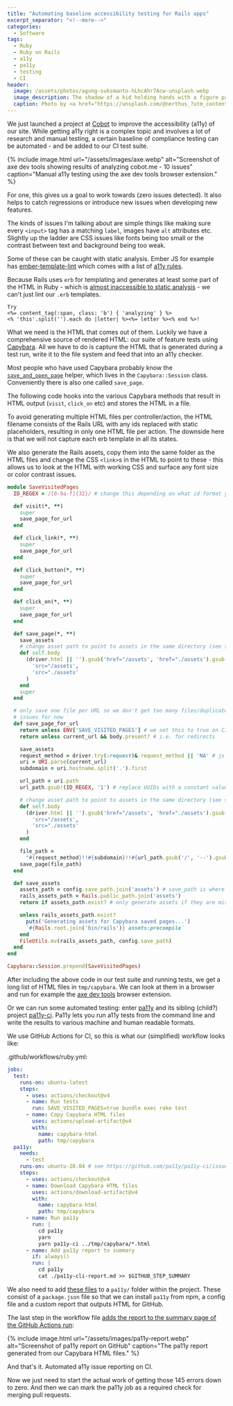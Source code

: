 ```yaml
---
title: "Automating baseline accessibility testing for Rails apps"
excerpt_separator: "<!--more-->"
categories:
  - Software
tags:
  - Ruby
  - Ruby on Rails
  - a11y
  - pa11y
  - testing
  - CI
header:
  image: /assets/photos/agung-suksmanto-hLhcAhr7Acw-unsplash.webp
  image_description: The shadow of a kid holding hands with a figure painted on the pavement in yellow.
  caption: Photo by <a href="https://unsplash.com/@nerthus_?utm_content=creditCopyText&utm_medium=referral&utm_source=unsplash">AGUNG SUKSMANTO</a> on <a href="https://unsplash.com/photos/a-yellow-pedestrian-crossing-sign-on-a-brick-road-hLhcAhr7Acw?utm_content=creditCopyText&utm_medium=referral&utm_source=unsplash">Unsplash</a>
---
```


We just launched a project at [Cobot](https://cobot.me) to improve the accessibility (a11y) of our site. While getting a11y right is a complex topic and involves a lot of research and manual testing, a certain baseline of compliance testing can be automated - and be added to our CI test suite.

{% include image.html url="/assets/images/axe.webp" alt="Screenshot of axe dev tools showing results of analyzing cobot.me - 10 issues" caption="Manual a11y testing using the axe dev tools browser extension." %}

For one, this gives us a goal to work towards (zero issues detected). It also helps to catch regressions or introduce new issues when developing new features.

<!--more-->

The kinds of issues I'm talking about are simple things like making sure every `<input>` tag has a matching `label`, images have `alt` attributes etc.
Slightly up the ladder are CSS issues like fonts being too small or the contrast between text and background being too weak.

Some of these can be caught with static analysis. Ember JS for example has [ember-template-lint](https://github.com/ember-template-lint/ember-template-lint) which comes with a list of [a11y rules](https://github.com/ember-template-lint/ember-template-lint/blob/master/lib/config/a11y.js).

Because Rails uses `erb` for templating and generates at least some part of the HTML in Ruby - which is [almost inaccessible to static analysis](/software/better-erb-templates-in-rails-static-type-checking/) - we can't just lint our `.erb` templates.

```erb
Try
<%= content_tag(:span, class: 'b') { 'analyzing' } %>
<% 'this'.split('').each do |letter| %><%= letter %><% end %>!
```

What we need is the HTML that comes out of them. Luckily we have a comprehensive source of rendered HTML: our suite of feature tests using [Capybara](https://github.com/teamcapybara/capybara). All we have to do is capture the HTML that is generated during a test run, write it to the file system and feed that into an a11y checker.

Most people who have used Capybara probably know the [`save_and_open_page`](https://github.com/teamcapybara/capybara/blob/0480f90168a40780d1398c75031a255c1819dce8/lib/capybara/session.rb#L732) helper, which lives in the `Capybara::Session` class. Conveniently there is also one called `save_page`.

The following code hooks into the various Capybara methods that result in HTML output (`visit`, `click_on` etc) and stores the HTML in a file.

To avoid generating multiple HTML files per controller/action, the HTML filename consists of the Rails URL with any ids replaced with static placeholders, resulting in only one HTML file per action. The downside here is that we will not capture each erb template in all its states.

We also generate the Rails assets, copy them into the same folder as the HTML files and change the CSS `<link>`s in the HTML to point to these - this allows us to look at the HTML with working CSS and surface any font size or color contrast issues.

```ruby
module SaveVisitedPages
  ID_REGEX = /[0-9a-f]{32}/ # change this depending on what id format your app uses

  def visit(*, **)
    super
    save_page_for_url
  end

  def click_link(*, **)
    super
    save_page_for_url
  end

  def click_button(*, **)
    super
    save_page_for_url
  end

  def click_on(*, **)
    super
    save_page_for_url
  end

  def save_page(*, **)
    save_assets
    # change asset path to point to assets in the same directory (see save_assets)
    def self.body
      (driver.html || '').gsub('href="/assets', 'href="./assets').gsub(
        'src="/assets',
        'src="./assets'
      )
    end
    super
  end

  # only save one file per URL so we don't get too many files/duplicate
  # issues for now
  def save_page_for_url
    return unless ENV['SAVE_VISITED_PAGES'] # we set this to true on CI and skip it on dev machines
    return unless current_url && body.present? # i.e. for redirects

    save_assets
    request_method = driver.try(:request)&.request_method || 'NA' # js driver does not support request
    uri = URI.parse(current_url)
    subdomain = uri.hostname.split('.').first

    url_path = uri.path
    url_path.gsub!(ID_REGEX, '1') # replace UUIDs with a constant value so we don't get the same page multiple times

    # change asset path to point to assets in the same directory (see save_assets)
    def self.body
      (driver.html || '').gsub('href="/assets', 'href="./assets').gsub(
        'src="/assets',
        'src="./assets'
      )
    end

    file_path =
      "#{request_method}!!#{subdomain}!!#{url_path.gsub('/', '--').gsub(/[^\w-]+/, '-')[0, 100]}.html"
    save_page(file_path)
  end

  def save_assets
    assets_path = config.save_path.join('assets') # save_path is where the html files go
    rails_assets_path = Rails.public_path.join('assets')
    return if assets_path.exist? # only generate assets if they are missing

    unless rails_assets_path.exist?
      puts('Generating assets for Capybara saved pages...')
      `#{Rails.root.join('bin/rails')} assets:precompile`
    end
    FileUtils.mv(rails_assets_path, config.save_path)
  end
end

Capybara::Session.prepend(SaveVisitedPages)
```

After including the above code in our test suite and running tests, we get a long list of HTML files in `tmp/capybara`. We can look at them in a browser and run for example the [axe dev tools](https://www.deque.com/axe/devtools/web-accessibility/) browser extension.

Or we can run some automated testing: enter [pa11y](https://github.com/pa11y/pa11y) and its sibling (child?) project [pa11y-ci](https://github.com/pa11y/pa11y-ci). Pa11y lets you run a11y tests from the command line and write the results to various machine and human readable formats.

We use GitHub Actions for CI, so this is what our (simplified) workflow looks like:

.github/workflows/ruby.yml:

```yaml
jobs:
  test:
    runs-on: ubuntu-latest
    steps:
      - uses: actions/checkout@v4
      - name: Run tests
        run: SAVE_VISITED_PAGES=true bundle exec rake test
      - name: Copy Capybara HTML files
        uses: actions/upload-artifact@v4
        with:
          name: capybara-html
          path: tmp/capybara
  pa11y:
    needs:
      - test
    runs-on: ubuntu-20.04 # see https://github.com/pa11y/pa11y-ci/issues/198#issuecomment-1418343240
    steps:
      - uses: actions/checkout@v4
      - name: Download Capybara HTML files
        uses: actions/download-artifact@v4
        with:
          name: capybara-html
          path: tmp/capybara
      - name: Run pa11y
        run: |
          cd pa11y
          yarn
          yarn pa11y-ci ../tmp/capybara/*.html
      - name: Add pa11y report to summary
        if: always()
        run: |
          cd pa11y
          cat ./pa11y-cli-report.md >> $GITHUB_STEP_SUMMARY
```

We also need to add [these files](https://gist.github.com/langalex/52c3e973b7ad8d5d5ba28cc815dad2b5) to a `pa11y/` folder within the project. These consist of a `package.json` file so that we can install `pa11y` from npm, a config file and a custom report that outputs HTML for GitHub.

The last step in the workflow file [adds the report to the summary page of the GitHub Actions run](https://github.blog/news-insights/product-news/supercharging-github-actions-with-job-summaries/):

{% include image.html url="/assets/images/pa11y-report.webp" alt="Screenshot of pa11y report on GitHub" caption="The pa11y report generated from our Capybara HTML files." %}

And that's it. Automated a11y issue reporting on CI.

Now we just need to start the actual work of getting those 145 errors down to zero. And then we can mark the pa11y job as a required check for merging pull requests.
